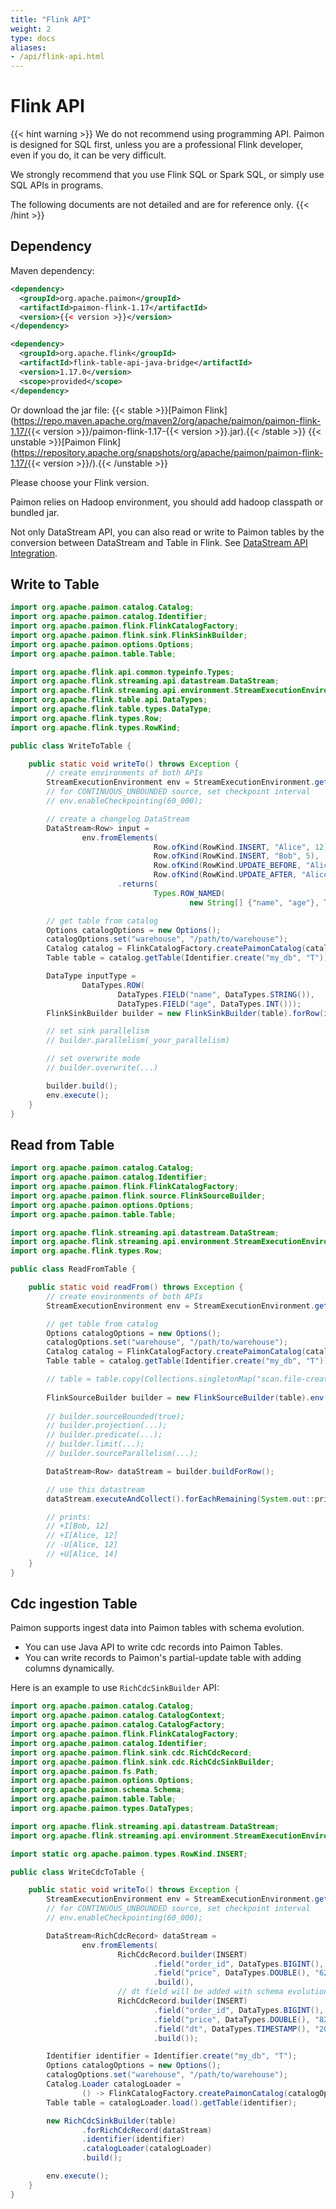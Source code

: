```yaml
---
title: "Flink API"
weight: 2
type: docs
aliases:
- /api/flink-api.html
---
```

<!--
Licensed to the Apache Software Foundation (ASF) under one
or more contributor license agreements.  See the NOTICE file
distributed with this work for additional information
regarding copyright ownership.  The ASF licenses this file
to you under the Apache License, Version 2.0 (the
"License"); you may not use this file except in compliance
with the License.  You may obtain a copy of the License at

  http://www.apache.org/licenses/LICENSE-2.0

Unless required by applicable law or agreed to in writing,
software distributed under the License is distributed on an
"AS IS" BASIS, WITHOUT WARRANTIES OR CONDITIONS OF ANY
KIND, either express or implied.  See the License for the
specific language governing permissions and limitations
under the License.
-->

# Flink API

{{< hint warning >}}
We do not recommend using programming API. Paimon is designed for SQL first, unless you are a professional Flink developer, even if you do, it can be very difficult.

We strongly recommend that you use Flink SQL or Spark SQL, or simply use SQL APIs in programs.

The following documents are not detailed and are for reference only.
{{< /hint >}}

## Dependency

Maven dependency:

```xml
<dependency>
  <groupId>org.apache.paimon</groupId>
  <artifactId>paimon-flink-1.17</artifactId>
  <version>{{< version >}}</version>
</dependency>

<dependency>
  <groupId>org.apache.flink</groupId>
  <artifactId>flink-table-api-java-bridge</artifactId>
  <version>1.17.0</version>
  <scope>provided</scope>
</dependency>
```

Or download the jar file:
{{< stable >}}[Paimon Flink](https://repo.maven.apache.org/maven2/org/apache/paimon/paimon-flink-1.17/{{< version >}}/paimon-flink-1.17-{{< version >}}.jar).{{< /stable >}}
{{< unstable >}}[Paimon Flink](https://repository.apache.org/snapshots/org/apache/paimon/paimon-flink-1.17/{{< version >}}/).{{< /unstable >}}

Please choose your Flink version.

Paimon relies on Hadoop environment, you should add hadoop classpath or bundled jar.

Not only DataStream API, you can also read or write to Paimon tables by the conversion between DataStream and Table in Flink.
See [DataStream API Integration](https://nightlies.apache.org/flink/flink-docs-stable/docs/dev/table/data_stream_api/).

## Write to Table 

```java
import org.apache.paimon.catalog.Catalog;
import org.apache.paimon.catalog.Identifier;
import org.apache.paimon.flink.FlinkCatalogFactory;
import org.apache.paimon.flink.sink.FlinkSinkBuilder;
import org.apache.paimon.options.Options;
import org.apache.paimon.table.Table;

import org.apache.flink.api.common.typeinfo.Types;
import org.apache.flink.streaming.api.datastream.DataStream;
import org.apache.flink.streaming.api.environment.StreamExecutionEnvironment;
import org.apache.flink.table.api.DataTypes;
import org.apache.flink.table.types.DataType;
import org.apache.flink.types.Row;
import org.apache.flink.types.RowKind;

public class WriteToTable {

    public static void writeTo() throws Exception {
        // create environments of both APIs
        StreamExecutionEnvironment env = StreamExecutionEnvironment.getExecutionEnvironment();
        // for CONTINUOUS_UNBOUNDED source, set checkpoint interval
        // env.enableCheckpointing(60_000);

        // create a changelog DataStream
        DataStream<Row> input =
                env.fromElements(
                                Row.ofKind(RowKind.INSERT, "Alice", 12),
                                Row.ofKind(RowKind.INSERT, "Bob", 5),
                                Row.ofKind(RowKind.UPDATE_BEFORE, "Alice", 12),
                                Row.ofKind(RowKind.UPDATE_AFTER, "Alice", 100))
                        .returns(
                                Types.ROW_NAMED(
                                        new String[] {"name", "age"}, Types.STRING, Types.INT));

        // get table from catalog
        Options catalogOptions = new Options();
        catalogOptions.set("warehouse", "/path/to/warehouse");
        Catalog catalog = FlinkCatalogFactory.createPaimonCatalog(catalogOptions);
        Table table = catalog.getTable(Identifier.create("my_db", "T"));

        DataType inputType =
                DataTypes.ROW(
                        DataTypes.FIELD("name", DataTypes.STRING()),
                        DataTypes.FIELD("age", DataTypes.INT()));
        FlinkSinkBuilder builder = new FlinkSinkBuilder(table).forRow(input, inputType);

        // set sink parallelism
        // builder.parallelism(_your_parallelism)

        // set overwrite mode
        // builder.overwrite(...)

        builder.build();
        env.execute();
    }
}
```

## Read from Table

```java
import org.apache.paimon.catalog.Catalog;
import org.apache.paimon.catalog.Identifier;
import org.apache.paimon.flink.FlinkCatalogFactory;
import org.apache.paimon.flink.source.FlinkSourceBuilder;
import org.apache.paimon.options.Options;
import org.apache.paimon.table.Table;

import org.apache.flink.streaming.api.datastream.DataStream;
import org.apache.flink.streaming.api.environment.StreamExecutionEnvironment;
import org.apache.flink.types.Row;

public class ReadFromTable {

    public static void readFrom() throws Exception {
        // create environments of both APIs
        StreamExecutionEnvironment env = StreamExecutionEnvironment.getExecutionEnvironment();

        // get table from catalog
        Options catalogOptions = new Options();
        catalogOptions.set("warehouse", "/path/to/warehouse");
        Catalog catalog = FlinkCatalogFactory.createPaimonCatalog(catalogOptions);
        Table table = catalog.getTable(Identifier.create("my_db", "T"));

        // table = table.copy(Collections.singletonMap("scan.file-creation-time-millis", "..."));
        
        FlinkSourceBuilder builder = new FlinkSourceBuilder(table).env(env);
        
        // builder.sourceBounded(true);
        // builder.projection(...);
        // builder.predicate(...);
        // builder.limit(...);
        // builder.sourceParallelism(...);

        DataStream<Row> dataStream = builder.buildForRow();

        // use this datastream
        dataStream.executeAndCollect().forEachRemaining(System.out::println);

        // prints:
        // +I[Bob, 12]
        // +I[Alice, 12]
        // -U[Alice, 12]
        // +U[Alice, 14]
    }
}
```

## Cdc ingestion Table

Paimon supports ingest data into Paimon tables with schema evolution.
- You can use Java API to write cdc records into Paimon Tables.
- You can write records to Paimon's partial-update table with adding columns dynamically.

Here is an example to use `RichCdcSinkBuilder` API:

```java
import org.apache.paimon.catalog.Catalog;
import org.apache.paimon.catalog.CatalogContext;
import org.apache.paimon.catalog.CatalogFactory;
import org.apache.paimon.flink.FlinkCatalogFactory;
import org.apache.paimon.catalog.Identifier;
import org.apache.paimon.flink.sink.cdc.RichCdcRecord;
import org.apache.paimon.flink.sink.cdc.RichCdcSinkBuilder;
import org.apache.paimon.fs.Path;
import org.apache.paimon.options.Options;
import org.apache.paimon.schema.Schema;
import org.apache.paimon.table.Table;
import org.apache.paimon.types.DataTypes;

import org.apache.flink.streaming.api.datastream.DataStream;
import org.apache.flink.streaming.api.environment.StreamExecutionEnvironment;

import static org.apache.paimon.types.RowKind.INSERT;

public class WriteCdcToTable {

    public static void writeTo() throws Exception {
        StreamExecutionEnvironment env = StreamExecutionEnvironment.getExecutionEnvironment();
        // for CONTINUOUS_UNBOUNDED source, set checkpoint interval
        // env.enableCheckpointing(60_000);

        DataStream<RichCdcRecord> dataStream =
                env.fromElements(
                        RichCdcRecord.builder(INSERT)
                                .field("order_id", DataTypes.BIGINT(), "123")
                                .field("price", DataTypes.DOUBLE(), "62.2")
                                .build(),
                        // dt field will be added with schema evolution
                        RichCdcRecord.builder(INSERT)
                                .field("order_id", DataTypes.BIGINT(), "245")
                                .field("price", DataTypes.DOUBLE(), "82.1")
                                .field("dt", DataTypes.TIMESTAMP(), "2023-06-12 20:21:12")
                                .build());

        Identifier identifier = Identifier.create("my_db", "T");
        Options catalogOptions = new Options();
        catalogOptions.set("warehouse", "/path/to/warehouse");
        Catalog.Loader catalogLoader = 
                () -> FlinkCatalogFactory.createPaimonCatalog(catalogOptions);
        Table table = catalogLoader.load().getTable(identifier);

        new RichCdcSinkBuilder(table)
                .forRichCdcRecord(dataStream)
                .identifier(identifier)
                .catalogLoader(catalogLoader)
                .build();

        env.execute();
    }
}
```